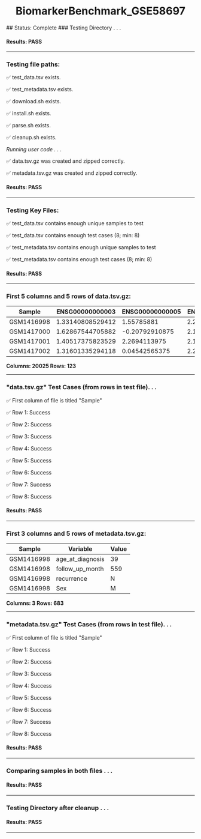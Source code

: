 <h1><center>BiomarkerBenchmark_GSE58697</center></h1>
## Status: Complete
### Testing Directory . . .

#### Results: PASS
---
### Testing file paths:

&#9989;	test_data.tsv exists.

&#9989;	test_metadata.tsv exists.

&#9989;	download.sh exists.

&#9989;	install.sh exists.

&#9989;	parse.sh exists.

&#9989;	cleanup.sh exists.

*Running user code . . .*

&#9989;	data.tsv.gz was created and zipped correctly.

&#9989;	metadata.tsv.gz was created and zipped correctly.

#### Results: PASS
---
### Testing Key Files:

&#9989;	test_data.tsv contains enough unique samples to test

&#9989;	test_data.tsv contains enough test cases (8; min: 8)

&#9989;	test_metadata.tsv contains enough unique samples to test

&#9989;	test_metadata.tsv contains enough test cases (8; min: 8)

#### Results: PASS
---

### First 5 columns and 5 rows of data.tsv.gz:

|	Sample	|	ENSG00000000003	|	ENSG00000000005	|	ENSG00000000419	|	ENSG00000000457	|
|	---	|	---	|	---	|	---	|	---	|
|	GSM1416998	|	1.33140808529412	|	1.55785881	|	2.24775473222222	|	0.4897836725	|
|	GSM1417000	|	1.62867544705882	|	-0.20792910875	|	2.12544750333333	|	0.564882545	|
|	GSM1417001	|	1.40517375823529	|	2.2694113975	|	2.16076519888889	|	0.5735353565625	|
|	GSM1417002	|	1.31601335294118	|	0.04542565375	|	2.23960930555556	|	0.533432520625	|

**Columns: 20025 Rows: 123**

---
### "data.tsv.gz" Test Cases (from rows in test file). . .

&#9989;	First column of file is titled "Sample"

&#9989;	Row 1: Success

&#9989;	Row 2: Success

&#9989;	Row 3: Success

&#9989;	Row 4: Success

&#9989;	Row 5: Success

&#9989;	Row 6: Success

&#9989;	Row 7: Success

&#9989;	Row 8: Success

#### Results: PASS
---
### First 3 columns and 5 rows of metadata.tsv.gz:

|	Sample	|	Variable	|	Value	|
|	---	|	---	|	---	|
|	GSM1416998	|	age_at_diagnosis	|	39	|
|	GSM1416998	|	follow_up_month	|	559	|
|	GSM1416998	|	recurrence	|	N	|
|	GSM1416998	|	Sex	|	M	|

**Columns: 3 Rows: 683**

---
### "metadata.tsv.gz" Test Cases (from rows in test file). . .

&#9989;	First column of file is titled "Sample"

&#9989;	Row 1: Success

&#9989;	Row 2: Success

&#9989;	Row 3: Success

&#9989;	Row 4: Success

&#9989;	Row 5: Success

&#9989;	Row 6: Success

&#9989;	Row 7: Success

&#9989;	Row 8: Success

#### Results: PASS
---
### Comparing samples in both files . . .

#### Results: PASS

---
### Testing Directory after cleanup . . .

#### Results: PASS
---
